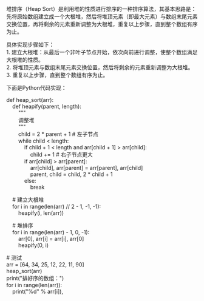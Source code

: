 堆排序（Heap Sort）是利用堆的性质进行排序的一种排序算法，其基本思路是：先将原始数组建立成一个大根堆，然后将堆顶元素（即最大元素）与数组末尾元素交换位置，再将剩余的元素重新调整为大根堆，重复以上步骤，直到整个数组有序为止。  
  
具体实现步骤如下：  
1. 建立大根堆：从最后一个非叶子节点开始，依次向前进行调整，使整个数组满足大根堆的性质。  
2. 将堆顶元素与数组末尾元素交换位置，然后将剩余的元素重新调整为大根堆。  
3. 重复以上步骤，直到整个数组有序为止。  
  
下面是Python代码实现：  
  
def heap_sort(arr):  
    def heapify(parent, length):  
        """  
        调整堆  
        """  
        child = 2 * parent + 1 # 左子节点  
        while child < length:  
            if child + 1 < length and arr[child + 1] > arr[child]:  
                child += 1 # 右子节点更大  
            if arr[child] > arr[parent]:  
                arr[child], arr[parent] = arr[parent], arr[child]  
                parent, child = child, 2 * child + 1  
            else:  
                break  
  
    # 建立大根堆  
    for i in range(len(arr) // 2 - 1, -1, -1):  
        heapify(i, len(arr))  
  
    # 堆排序  
    for i in range(len(arr) - 1, 0, -1):  
        arr[0], arr[i] = arr[i], arr[0]  
        heapify(0, i)  
  
# 测试  
arr = [64, 34, 25, 12, 22, 11, 90]  
heap_sort(arr)  
print("排好序的数组：")  
for i in range(len(arr)):  
    print("%d" % arr[i]),